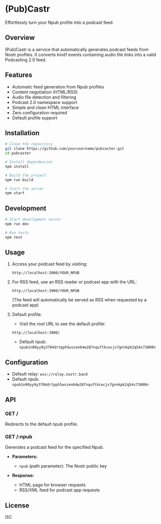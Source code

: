 # (Pub)Castr

Effortlessly turn your Npub profile into a podcast feed.

## Overview

(Pub)Castr is a service that automatically generates podcast feeds from Nostr profiles. It converts kind1 events containing audio file links into a valid Podcasting 2.0 feed.

## Features

- Automatic feed generation from Npub profiles
- Content negotiation (HTML/RSS)
- Audio file detection and filtering
- Podcast 2.0 namespace support
- Simple and clean HTML interface
- Zero configuration required
- Default profile support

## Installation

```bash
# Clone the repository
git clone https://github.com/yourusername/pubcaster.git
cd pubcaster

# Install dependencies
npm install

# Build the project
npm run build

# Start the server
npm start
```

## Development

```bash
# Start development server
npm run dev

# Run tests
npm test
```

## Usage

1. Access your podcast feed by visiting:
   ```
   http://localhost:3000/YOUR_NPUB
   ```

2. For RSS feed, use an RSS reader or podcast app with the URL:
   ```
   http://localhost:3000/YOUR_NPUB
   ```
   (The feed will automatically be served as RSS when requested by a podcast app)

3. Default profile:
   - Visit the root URL to see the default profile:
   ```
   http://localhost:3000/
   ```
   - Default npub: `npub1n00yy9y3704drtpph5wszen64w287nquftkcwcjv7gnnkpk2q54s73000n`

## Configuration

- Default relay: `wss://relay.nostr.band`
- Default npub: `npub1n00yy9y3704drtpph5wszen64w287nquftkcwcjv7gnnkpk2q54s73000n`

## API

### GET /

Redirects to the default npub profile.

### GET /:npub

Generates a podcast feed for the specified Npub.

- **Parameters:**
  - `npub` (path parameter): The Nostr public key

- **Response:**
  - HTML page for browser requests
  - RSS/XML feed for podcast app requests

## License

ISC 